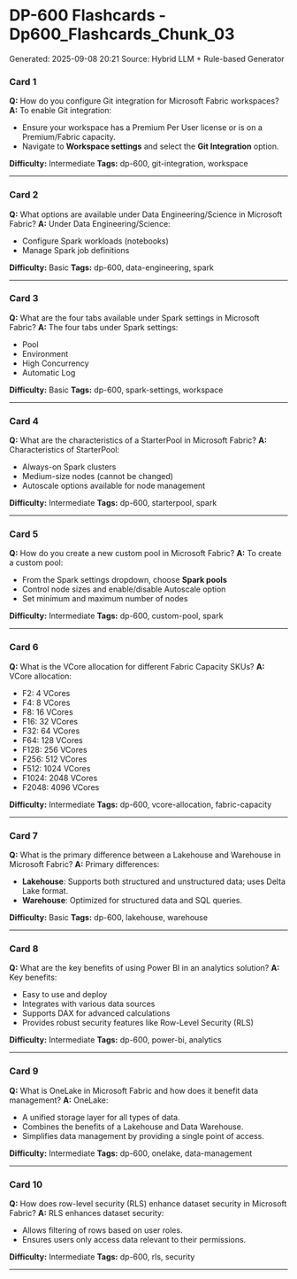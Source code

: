 # DP-600 Flashcards - Dp600_Flashcards_Chunk_03

Generated: 2025-09-08 20:21
Source: Hybrid LLM + Rule-based Generator

### Card 1
**Q:** How do you configure Git integration for Microsoft Fabric workspaces?
**A:** To enable Git integration:
- Ensure your workspace has a Premium Per User license or is on a Premium/Fabric capacity.
- Navigate to **Workspace settings** and select the **Git Integration** option.

**Difficulty:** Intermediate
**Tags:** dp-600, git-integration, workspace

---

### Card 2
**Q:** What options are available under Data Engineering/Science in Microsoft Fabric?
**A:** Under Data Engineering/Science:
- Configure Spark workloads (notebooks)
- Manage Spark job definitions

**Difficulty:** Basic
**Tags:** dp-600, data-engineering, spark

---

### Card 3
**Q:** What are the four tabs available under Spark settings in Microsoft Fabric?
**A:** The four tabs under Spark settings:
- Pool
- Environment
- High Concurrency
- Automatic Log

**Difficulty:** Basic
**Tags:** dp-600, spark-settings, workspace

---

### Card 4
**Q:** What are the characteristics of a StarterPool in Microsoft Fabric?
**A:** Characteristics of StarterPool:
- Always-on Spark clusters
- Medium-size nodes (cannot be changed)
- Autoscale options available for node management

**Difficulty:** Intermediate
**Tags:** dp-600, starterpool, spark

---

### Card 5
**Q:** How do you create a new custom pool in Microsoft Fabric?
**A:** To create a custom pool:
- From the Spark settings dropdown, choose **Spark pools**
- Control node sizes and enable/disable Autoscale option
- Set minimum and maximum number of nodes

**Difficulty:** Intermediate
**Tags:** dp-600, custom-pool, spark

---

### Card 6
**Q:** What is the VCore allocation for different Fabric Capacity SKUs?
**A:** VCore allocation:
- F2: 4 VCores
- F4: 8 VCores
- F8: 16 VCores
- F16: 32 VCores
- F32: 64 VCores
- F64: 128 VCores
- F128: 256 VCores
- F256: 512 VCores
- F512: 1024 VCores
- F1024: 2048 VCores
- F2048: 4096 VCores

**Difficulty:** Intermediate
**Tags:** dp-600, vcore-allocation, fabric-capacity

---

### Card 7
**Q:** What is the primary difference between a Lakehouse and Warehouse in Microsoft Fabric?
**A:** Primary differences:
- **Lakehouse**: Supports both structured and unstructured data; uses Delta Lake format.
- **Warehouse**: Optimized for structured data and SQL queries.

**Difficulty:** Basic
**Tags:** dp-600, lakehouse, warehouse

---

### Card 8
**Q:** What are the key benefits of using Power BI in an analytics solution?
**A:** Key benefits:
- Easy to use and deploy
- Integrates with various data sources
- Supports DAX for advanced calculations
- Provides robust security features like Row-Level Security (RLS)

**Difficulty:** Intermediate
**Tags:** dp-600, power-bi, analytics

---

### Card 9
**Q:** What is OneLake in Microsoft Fabric and how does it benefit data management?
**A:** OneLake:
- A unified storage layer for all types of data.
- Combines the benefits of a Lakehouse and Data Warehouse.
- Simplifies data management by providing a single point of access.

**Difficulty:** Intermediate
**Tags:** dp-600, onelake, data-management

---

### Card 10
**Q:** How does row-level security (RLS) enhance dataset security in Microsoft Fabric?
**A:** RLS enhances dataset security:
- Allows filtering of rows based on user roles.
- Ensures users only access data relevant to their permissions.

**Difficulty:** Intermediate
**Tags:** dp-600, rls, security

---

